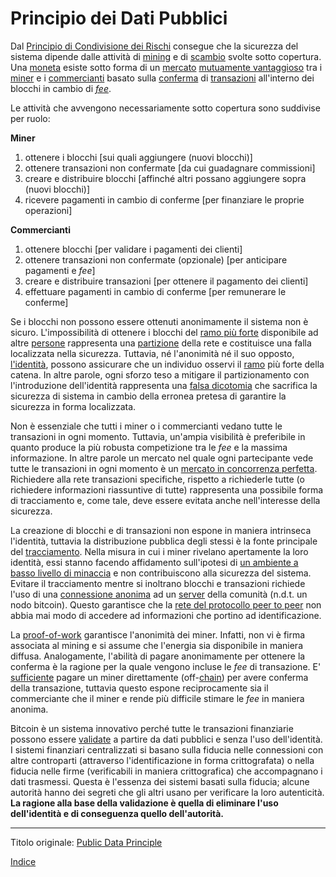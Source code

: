 # Principio dei Dati Pubblici



Dal [Principio di Condivisione dei Rischi](ch016-risk-sharing-principle.md) consegue che la sicurezza del sistema dipende dalle attività di [mining](ch101-glossary.md#centro-di-mining-mine) e di [scambio](ch101-glossary.md#scambio) svolte sotto copertura. Una [moneta](ch101-glossary.md#moneta) esiste sotto forma di un [mercato](ch101-glossary.md#mercato) [mutuamente vantaggioso](ch042-balance-of-power-fallacy.md) tra i [miner](ch101-glossary.md#miner) e i [commercianti](ch101-glossary.md#commerciante) basato sulla [conferma](ch101-glossary.md#conferma) di [transazioni](ch101-glossary.md#transazione) all'interno dei blocchi in cambio di [_fee_](ch101-glossary.md#commissione-di-transazione-fee).

Le attività che avvengono necessariamente sotto copertura sono suddivise per ruolo:

**Miner**

1. ottenere i blocchi [sui quali aggiungere (nuovi blocchi)]
2. ottenere transazioni non confermate [da cui guadagnare commissioni]
3. creare e distribuire blocchi [affinché altri possano aggiungere sopra (nuovi blocchi)] 
4. ricevere pagamenti in cambio di conferme [per finanziare le proprie operazioni]

**Commercianti**

1. ottenere blocchi [per validare i pagamenti dei clienti]
2. ottenere transazioni non confermate (opzionale) [per anticipare pagamenti e _fee_]
3. creare e distribuire transazioni [per ottenere il pagamento dei clienti]
4. effettuare pagamenti in cambio di conferme [per remunerare le conferme]

Se i blocchi non possono essere ottenuti anonimamente il sistema non è sicuro. L'impossibilità di ottenere i blocchi del [ramo più forte](ch101-glossary.md#ramo-forte-strong-branch) disponibile ad altre [persone](ch101-glossary.md#persona) rappresenta una [partizione](ch101-glossary.md#partizione) della rete e costituisce una falla localizzata nella sicurezza. Tuttavia, né l'anonimità né il suo opposto, [l'identità](ch101-glossary.md#identità), possono assicurare che un individuo osservi il [ramo](ch101-glossary.md#ramo-branch) più forte della catena. In altre parole, ogni sforzo teso a mitigare il partizionamento con l'introduzione dell'identità rappresenta una [falsa dicotomia](https://it.wikipedia.org/wiki/Falsa_dicotomia) che sacrifica la sicurezza di sistema in cambio della erronea pretesa di garantire la sicurezza in forma localizzata.

Non è essenziale che tutti i miner o i commercianti vedano tutte le transazioni in ogni momento. Tuttavia, un'ampia visibilità è preferibile in quanto produce la più robusta competizione tra le _fee_ e la massima informazione. In altre parole un mercato nel quale ogni partecipante vede tutte le transazioni in ogni momento è un [mercato in concorrenza perfetta](https://it.wikipedia.org/wiki/Concorrenza_perfetta). Richiedere alla rete transazioni specifiche, rispetto a richiederle tutte (o richiedere informazioni riassuntive di tutte) rappresenta una possibile forma di tracciamento e, come tale, deve essere evitata anche nell'interesse della sicurezza.

La creazione di blocchi e di transazioni non espone in maniera intrinseca l'identità, tuttavia la distribuzione pubblica degli stessi è la fonte principale del [tracciamento](ch101-glossary.md#tracciamento-taint). Nella misura in cui i miner rivelano apertamente la loro identità, essi stanno facendo affidamento sull'ipotesi di [un ambiente a basso livello di minaccia](ch033-threat-level-paradox.md) e non contribuiscono alla sicurezza del sistema. Evitare il tracciamento mentre si inoltrano blocchi e transazioni richiede l'uso di una [connessione anonima](https://en.wikipedia.org/wiki/Anonymizer) ad un [server](ch101-glossary.md#client-server) della comunità (n.d.t. un nodo bitcoin). Questo garantisce che la [rete del protocollo peer to peer](ch101-glossary.md#peer-to-peer) non abbia mai modo di accedere ad informazioni che portino ad identificazione.

La [proof-of-work](ch101-glossary.md#prova) garantisce l'anonimità dei miner. Infatti, non vi è firma associata al mining e si assume che l'energia sia disponibile in maniera diffusa. Analogamente, l'abilità di pagare anonimamente per ottenere la conferma è la ragione per la quale vengono incluse le _fee_ di transazione. E' [sufficiente](ch081-side-fee-fallacy.md) pagare un miner direttamente (off-[chain](ch101-glossary.md#catena)) per avere conferma della transazione, tuttavia questo espone reciprocamente sia il commerciante che il miner e rende più difficile stimare le _fee_ in maniera anonima.

Bitcoin è un sistema innovativo perché tutte le transazioni finanziarie possono essere [validate](ch101-glossary.md#validazione) a partire da dati pubblici e senza l'uso dell'identità. I sistemi finanziari centralizzati si basano sulla fiducia nelle connessioni con altre controparti (attraverso l'identificazione in forma crittografata) o nella fiducia nelle firme (verificabili in maniera crittografica) che accompagnano i dati trasmessi. Questa è l'essenza dei sistemi basati sulla fiducia; alcune autorità hanno dei segreti che gli altri usano per verificare la loro autenticità. **La ragione alla base della validazione è quella di eliminare l'uso dell'identità e di conseguenza quello dell'autorità.**

---

Titolo originale: [Public Data Principle](https://github.com/libbitcoin/libbitcoin-system/wiki/Public-Data-Principle)

[Indice](/README.md)
